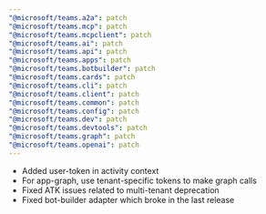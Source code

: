 ```yaml
---
"@microsoft/teams.a2a": patch
"@microsoft/teams.mcp": patch
"@microsoft/teams.mcpclient": patch
"@microsoft/teams.ai": patch
"@microsoft/teams.api": patch
"@microsoft/teams.apps": patch
"@microsoft/teams.botbuilder": patch
"@microsoft/teams.cards": patch
"@microsoft/teams.cli": patch
"@microsoft/teams.client": patch
"@microsoft/teams.common": patch
"@microsoft/teams.config": patch
"@microsoft/teams.dev": patch
"@microsoft/teams.devtools": patch
"@microsoft/teams.graph": patch
"@microsoft/teams.openai": patch
---
```


-   Added user-token in activity context
-   For app-graph, use tenant-specific tokens to make graph calls
-   Fixed ATK issues related to multi-tenant deprecation
-   Fixed bot-builder adapter which broke in the last release
